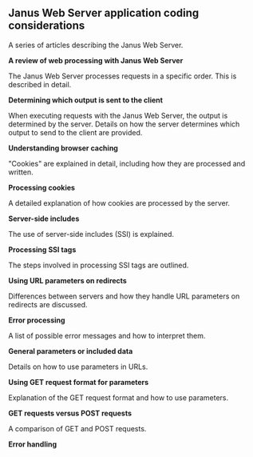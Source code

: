 ## Janus Web Server application coding considerations

A series of articles describing the Janus Web Server.

**A review of web processing with Janus Web Server**

The Janus Web Server processes requests in a specific order. This is described in detail.

**Determining which output is sent to the client**

When executing requests with the Janus Web Server, the output is determined by the server.  Details on how the server determines which output to send to the client are provided.

**Understanding browser caching**

"Cookies" are explained in detail, including how they are processed and written.

**Processing cookies**

A detailed explanation of how cookies are processed by the server.

**Server-side includes**

The use of server-side includes (SSI) is explained.

**Processing SSI tags**

The steps involved in processing SSI tags are outlined.

**Using URL parameters on redirects**

Differences between servers and how they handle URL parameters on redirects are discussed.

**Error processing**

A list of possible error messages and how to interpret them.

**General parameters or included data**

Details on how to use parameters in URLs.

**Using GET request format for parameters**

Explanation of the GET request format and how to use parameters.

**GET requests versus POST requests**

A comparison of GET and POST requests.

**Error handling**